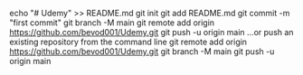 echo "# Udemy" >> README.md
git init
git add README.md
git commit -m "first commit"
git branch -M main
git remote add origin https://github.com/bevod001/Udemy.git
git push -u origin main
…or push an existing repository from the command line
git remote add origin https://github.com/bevod001/Udemy.git
git branch -M main
git push -u origin main
